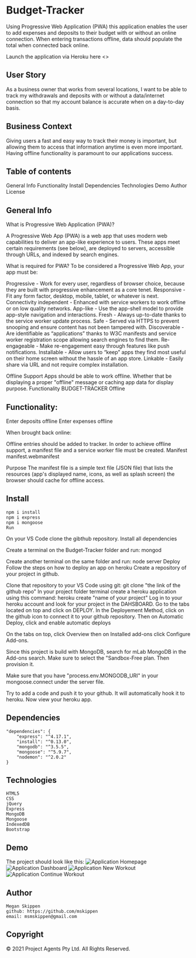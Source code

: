 # Budget-Tracker
Using Progressive Web Application (PWA) this application enables the user to add expenses and deposits to their budget with or without an online connection. When entering transactions offline, data should populate the total when connected back online.

Launch the application via Heroku here <>

## User Story
As a business owner that works from several locations, I want to be able to track my withdrawals and deposits with or without a data/internet connection so that my account balance is accurate when on a day-to-day basis.

## Business Context
Giving users a fast and easy way to track their money is important, but allowing them to access that information anytime is even more important. Having offline functionality is paramount to our applications success.

## Table of contents
General Info
Functionality
Install
Dependencies
Technologies
Demo
Author
License

## General Info
What is Progressive Web Application (PWA)?

A Progressive Web App (PWA) is a web app that uses modern web capabilities to deliver an app-like experience to users. These apps meet certain requirements (see below), are deployed to servers, accessible through URLs, and indexed by search engines.

What is required for PWA?
To be considered a Progressive Web App, your app must be:

Progressive - Work for every user, regardless of browser choice, because they are built with progressive enhancement as a core tenet.
Responsive - Fit any form factor, desktop, mobile, tablet, or whatever is next.
Connectivity independent - Enhanced with service workers to work offline or on low quality networks.
App-like - Use the app-shell model to provide app-style navigation and interactions.
Fresh - Always up-to-date thanks to the service worker update process.
Safe - Served via HTTPS to prevent snooping and ensure content has not been tampered with.
Discoverable - Are identifiable as “applications” thanks to W3C manifests and service worker registration scope allowing search engines to find them.
Re-engageable - Make re-engagement easy through features like push notifications.
Installable - Allow users to “keep” apps they find most useful on their home screen without the hassle of an app store.
Linkable - Easily share via URL and not require complex installation.

Offline Support
Apps should be able to work offline. Whether that be displaying a proper "offline" message or caching app data for display purpose.
Functionality
BUDGET-TRACKER Offline 

## Functionality:

Enter deposits offline
Enter expenses offline

When brought back online:

Offline entries should be added to tracker.
In order to achieve offline support, a manifest file and a service worker file must be created.
Manifest manifest.webmanifest

Purpose
The manifest file is a simple text file (JSON file) that lists the resources (app's displayed name, icons, as well as splash screen) the browser should cache for offline access.

## Install
    npm i install
    npm i express
    npm i mongoose
    Run

On your VS Code clone the gibthub repository.
    Install all dependencies

Create a terminal on the Budget-Tracker folder and run:
    mongod

Create another terminal on the same folder and run:
    node server
    Deploy
    Follow the steps on how to deploy an app on heroku
    Create a repository of your project in github.

Clone that repository to your VS Code using git:
    git clone "the link of the github repo"
    In your project folder terminal create a heroku application using this command:
    heroku create "name of your project"
    Log in to your heroku account and look for your project in the DAHSBOARD. Go to the tabs located on top and click on DEPLOY. In the Deployement Method, click on the github icon to connect it to your github repository. Then on Automatic Deploy, click and enable automatic deploys

On the tabs on top, click Overview then on Installed add-ons click Configure Add-ons.

Since this project is build with MongoDB, search for mLab MongoDB in the Add-ons search. Make sure to select the "Sandbox-Free plan. Then provision it.

Make sure that you have "process.env.MONGODB_URI" in your mongoose.connect under the server file.

Try to add a code and push it to your github. It will automatically hook it to heroku. Now view your heroku app.

## Dependencies
    "dependencies": {
        "express": "^4.17.1",
        "install": "^0.13.0",
        "mongodb": "^3.5.5",
        "mongoose": "^5.9.7",
        "nodemon": "^2.0.2"
    }
## Technologies
    HTML5
    CSS
    jQuery
    Express
    MongoDB
    Mongoose
    IndexedDB
    Bootstrap

## Demo

The project should look like this:
![Application Homepage](public/img/homepage.PNG)
![Application Dashboard](public/img/dashboard.PNG)
![Application New Workout](public/img/newworkout.PNG)
![Application Continue Workout](public/img/continueworkout.PNG)

## Author
    Megan Skippen
    github: https://github.com/mskippen
    email: msmskippen@gmail.com

## Copyright
© 2021 Project Agents Pty Ltd. All Rights Reserved.